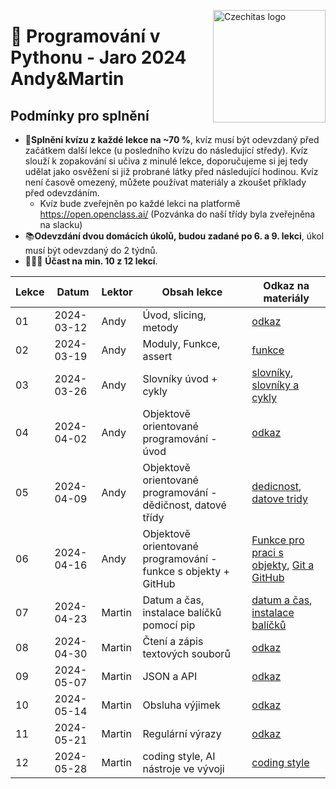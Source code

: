 <a href="https://www.czechitas.cz/"><img align="right" src="https://cdn.myshoptet.com/usr/www.shop-czechitas.cz/user/logos/logo.png" alt="Czechitas logo" width="180"/></a>

# :snake: Programování v Pythonu - Jaro 2024 Andy&Martin

## Podmínky pro splnění

- 📝**Splnění kvízu z každé lekce na ~70 %**, kvíz musí být odevzdaný před začátkem další lekce (u posledního kvízu do následující středy). Kvíz slouží k zopakování si učiva z minulé lekce, doporučujeme si jej tedy udělat jako osvěžení si již probrané látky před následující hodinou. Kvíz není časově omezený, můžete používat materiály a zkoušet příklady před odevzdáním.
  - Kvíz bude zveřejněn po každé lekci na platformě https://open.openclass.ai/ (Pozvánka do naší třídy byla zveřejněna na slacku) 
- 📚**Odevzdání dvou domácích úkolů, budou zadané po 6. a 9. lekci**, úkol musí být odevzdaný do 2 týdnů.
- 🧑‍🤝‍🧑 **Účast na min. 10 z 12 lekcí**.

| Lekce | Datum      | Lektor | Obsah lekce                                    | Odkaz na materiály |
|-------|------------| -------|-----------------------------------------------| ------------------ |
| 01    | 2024-03-12 | Andy   | Úvod, slicing, metody                 | [odkaz](https://kodim.cz/programovani/uvod-do-progr-2/uvod-do-programovani-2/slicing-metody-moduly/slicing) |
| 02    | 2024-03-19 | Andy   | Moduly, Funkce, assert    | [funkce](https://kodim.cz/programovani/uvod-do-progr-2/uvod-do-programovani-2/vlastni-funkce/funkce) |
| 03    | 2024-03-26 | Andy   | Slovníky úvod + cykly    | [slovníky](https://kodim.cz/programovani/uvod-do-progr-2/uvod-do-programovani-2/slovniky/slovniky), [slovníky a cykly](https://kodim.cz/czechitas/uvod-do-progr-2/uvod-do-programovani-2/slovniky/slovniky-a-cykly) |
| 04    | 2024-04-02 | Andy   | Objektově orientované programování - úvod      | [odkaz](https://kodim.cz/programovani/python-oop/lekce) |
| 05    | 2024-04-09 | Andy   | Objektově orientované programování - dědičnost, datové třídy | [dedicnost](https://kodim.cz/czechitas/python-oop/lekce/dedicnost/dedicnost), [datove tridy](https://kodim.cz/czechitas/python-oop/lekce/dedicnost/datove-tridy) |
| 06    | 2024-04-16 | Andy   | Objektově orientované programování - funkce s objekty + GitHub  | [Funkce pro praci s objekty](https://kodim.cz/czechitas/python-oop/lekce/dedicnost/dalsi-funkce), [Git a GitHub](https://kodim.cz/czechitas/daweb/zaklady-gitu/uvod-do-gitu/system-git)|
| 07    | 2024-04-23 | Martin | Datum a čas, instalace balíčků pomocí pip      | [datum a čas](https://kodim.cz/analyza-dat/python-data-1/bonusy/datum/datum), [instalace balíčků](https://kodim.cz/programovani/uvod-do-progr-2/bonusy/balicky-z-internetu/lesson) | |
| 08    | 2024-04-30 | Martin | Čtení a zápis textových souborů                | [odkaz](https://kodim.cz/programovani/uvod-do-progr-2/uvod-do-programovani-2/soubory/cteni-souboru) |
| 09    | 2024-05-07 | Martin | JSON a API                                     | [odkaz](https://kodim.cz/programovani/uvod-do-progr-2/uvod-do-programovani-2/json/format-json) |
| 10    | 2024-05-14 | Martin | Obsluha výjimek                                | [odkaz](https://kodim.cz/programovani/uvod-do-progr-2/bonusy/vyjimky/chyby-v-programu) |
| 11    | 2024-05-21 | Martin | Regulární výrazy                               | [odkaz](https://kodim.cz/analyza-dat/python-data-1/ziskavani-dat/regularni-vyrazy/regularni-vyrazy) |
| 12    | 2024-05-28 | Martin | coding style, AI nástroje ve vývoji    | [coding style](https://kodim.cz/czechitas/uvod-do-progr-2/bonusy/coding-style/coding-style) | |
